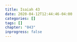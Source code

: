 ```yaml
---
title: Isaiah 43
date: 2020-04-12T12:44:46-04:00
categories: []
tags: []
chapter: "043"
inprogress: false
---
```


